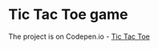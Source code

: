 # Tic Tac Toe game

The project is on Codepen.io - <a href="https://codepen.io/HighFlyer/full/qXBKrj/">Tic Tac Toe</a>
